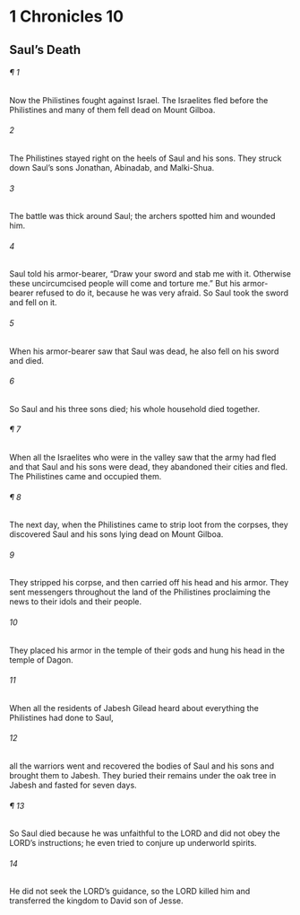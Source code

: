 # 1 Chronicles 10
## Saul’s Death
###### ¶ 1
Now the Philistines fought against Israel. The Israelites fled before the Philistines and many of them fell dead on Mount Gilboa.
###### 2
The Philistines stayed right on the heels of Saul and his sons. They struck down Saul’s sons Jonathan, Abinadab, and Malki-Shua.
###### 3
The battle was thick around Saul; the archers spotted him and wounded him.
###### 4
Saul told his armor-bearer, “Draw your sword and stab me with it. Otherwise these uncircumcised people will come and torture me.” But his armor-bearer refused to do it, because he was very afraid. So Saul took the sword and fell on it.
###### 5
When his armor-bearer saw that Saul was dead, he also fell on his sword and died.
###### 6
So Saul and his three sons died; his whole household died together.
###### ¶ 7
When all the Israelites who were in the valley saw that the army had fled and that Saul and his sons were dead, they abandoned their cities and fled. The Philistines came and occupied them.
###### ¶ 8
The next day, when the Philistines came to strip loot from the corpses, they discovered Saul and his sons lying dead on Mount Gilboa.
###### 9
They stripped his corpse, and then carried off his head and his armor. They sent messengers throughout the land of the Philistines proclaiming the news to their idols and their people.
###### 10
They placed his armor in the temple of their gods and hung his head in the temple of Dagon.
###### 11
When all the residents of Jabesh Gilead heard about everything the Philistines had done to Saul,
###### 12
all the warriors went and recovered the bodies of Saul and his sons and brought them to Jabesh. They buried their remains under the oak tree in Jabesh and fasted for seven days.
###### ¶ 13
So Saul died because he was unfaithful to the LORD and did not obey the LORD’s instructions; he even tried to conjure up underworld spirits.
###### 14
He did not seek the LORD’s guidance, so the LORD killed him and transferred the kingdom to David son of Jesse.
